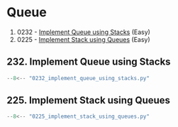 # Queue

1. 0232 - [Implement Queue using Stacks](https://leetcode.com/problems/implement-queue-using-stacks/) (Easy)
2. 0225 - [Implement Stack using Queues](https://leetcode.com/problems/implement-stack-using-queues/) (Easy)

## 232. Implement Queue using Stacks

```python
--8<-- "0232_implement_queue_using_stacks.py"
```

## 225. Implement Stack using Queues

```python
--8<-- "0225_implement_stack_using_queues.py"
```
